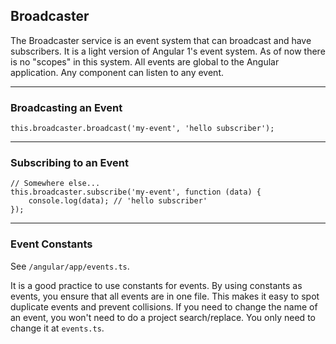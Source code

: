 ## Broadcaster

The Broadcaster service is an event system that can broadcast
and have subscribers. It is a light version of Angular 1's
event system. As of now there is no "scopes" in this system.
All events are global to the Angular application. Any component
can listen to any event.

---

### Broadcasting an Event

    this.broadcaster.broadcast('my-event', 'hello subscriber');

---

### Subscribing to an Event

    // Somewhere else...
    this.broadcaster.subscribe('my-event', function (data) {
        console.log(data); // 'hello subscriber'
    });

---

### Event Constants

See `/angular/app/events.ts`.

It is a good practice to use constants for events. By using
constants as events, you ensure that all events are in one
file. This makes it easy to spot duplicate events and prevent
collisions. If you need to change the name of an event, you
won't need to do a project search/replace. You only need to
change it at `events.ts`.